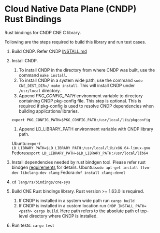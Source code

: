 # Cloud Native Data Plane (CNDP) Rust Bindings

Rust bindings for CNDP CNE C library.

Following are the steps required to build this library and run test cases.

1. Build CNDP. Refer CNDP
   [INSTALL.md](https://github.com/CloudNativeDataPlane/cndp/blob/main/INSTALL.md)

1. Install CNDP.

   1. To install CNDP in the directory from where CNDP was built, use the
      command `make install`.
   1. To install CNDP in a system wide path, use the command
      `sudo CNE_DEST_DIR=/ make install`. This will install CNDP under
      `/usr/local` directory.
   1. Append *PKG_CONFIG_PATH* environment variable to directory containing CNDP
      pkg-config file. This step is optional. This is required if pkg-config is
      used to resolve CNDP dependencies when building applications/libraries.

     `export PKG_CONFIG_PATH=$PKG_CONFIG_PATH:/usr/local/lib/pkgconfig`

   1. Append LD_LIBRARY_PATH environment variable with CNDP library path.

    Ubuntu:`export LD_LIBRARY_PATH=$LD_LIBRARY_PATH:/usr/local/lib/x86_64-linux-gnu`
    Fedora:`export LD_LIBRARY_PATH=$LD_LIBRARY_PATH:/usr/local/lib64`

1. Install dependencies needed by rust bindgen tool. Please refer rust bindgen
   [requirements](https://rust-lang.github.io/rust-bindgen/requirements.html)
   for details. Ubuntu:`sudo apt-get install llvm-dev libclang-dev clang`
   Fedora:`dnf install clang-devel`

1. `cd lang/rs/bindings/cne-sys`

1. Build CNE Rust bindings library. Rust version >= 1.63.0 is required.

   1. If CNDP is installed in a system wide path run `cargo build`
   1. If CNDP is installed in a custom location run
      `CNDP_INSTALL_PATH=<path> cargo build`. Here path refers to the absolute
      path of top-level directory where CNDP is installed.

1. Run tests: `cargo test`
